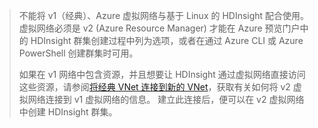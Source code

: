 > 不能将 v1（经典）、Azure 虚拟网络与基于 Linux 的 HDInsight 配合使用。 虚拟网络必须是 v2 (Azure Resource Manager) 才能在 Azure 预览门户中的 HDInsight 群集创建过程中列为选项，或者在通过 Azure CLI 或 Azure PowerShell 创建群集时可用。
> 
> 如果在 v1 网络中包含资源，并且想要让 HDInsight 通过虚拟网络直接访问这些资源，请参阅[将经典 VNet 连接到新的 VNet](../articles/vpn-gateway/vpn-gateway-connect-different-deployment-models-portal.md)，获取有关如何将 v2 虚拟网络连接到 v1 虚拟网络的信息。 建立此连接后，便可以在 v2 虚拟网络中创建 HDInsight 群集。
> 
> 



<!--HONumber=Jan17_HO3-->


